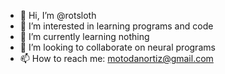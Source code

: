 - 👋 Hi, I’m @rotsloth
- 👀 I’m interested in learning programs and code 
- 🌱 I’m currently learning nothing
- 💞️ I’m looking to collaborate on neural programs
- 📫 How to reach me: motodanortiz@gmail.com

<!---
rotsloth/rotsloth is a ✨ special ✨ repository because its `README.md` (this file) appears on your GitHub profile.
You can click the Preview link to take a look at your changes.
--->
